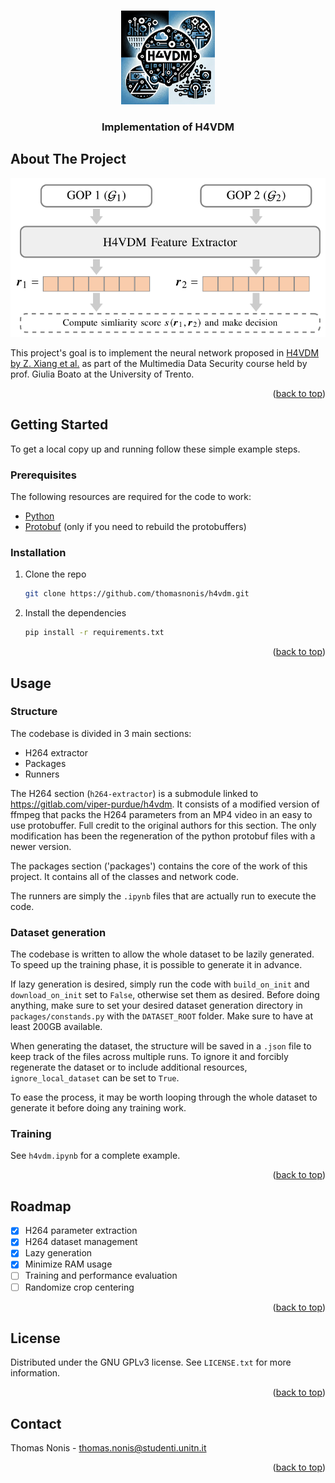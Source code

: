 <!-- Improved compatibility of back to top link: See: https://github.com/othneildrew/Best-README-Template/pull/73 -->
<a name="readme-top"></a>

<!-- PROJECT SHIELDS -->
<!--
*** I'm using markdown "reference style" links for readability.
*** Reference links are enclosed in brackets [ ] instead of parentheses ( ).
*** See the bottom of this document for the declaration of the reference variables
*** for contributors-url, forks-url, etc. This is an optional, concise syntax you may use.
*** https://www.markdownguide.org/basic-syntax/#reference-style-links
-->



<!-- PROJECT LOGO -->
<br />
<div align="center">
  <a href="https://github.com/thomasnonis/h4vdm">
    <img src="images/logo.webp" alt="Logo" width="150" height="150">
  </a>

<h3 align="center">Implementation of H4VDM</h3>
</div>

<!-- ABOUT THE PROJECT -->
## About The Project

![project's structure](/images/structure.png)

This project's goal is to implement the neural network proposed in [H4VDM by Z. Xiang et al.](https://arxiv.org/abs/2210.11549) as part of the Multimedia Data Security course held by prof. Giulia Boato at the University of Trento.

<p align="right">(<a href="#readme-top">back to top</a>)</p>


<!-- GETTING STARTED -->
## Getting Started

To get a local copy up and running follow these simple example steps.

### Prerequisites

The following resources are required for the code to work:
* [Python](https://www.python.org/downloads/)
* [Protobuf](https://github.com/protocolbuffers/protobuf#protobuf-compiler-installation) (only if you need to rebuild the protobuffers)

### Installation

1. Clone the repo
   ```sh
   git clone https://github.com/thomasnonis/h4vdm.git
   ```
2. Install the dependencies
    ```sh
    pip install -r requirements.txt
    ```

<p align="right">(<a href="#readme-top">back to top</a>)</p>



<!-- USAGE EXAMPLES -->
## Usage

### Structure
The codebase is divided in 3 main sections:
- H264 extractor
- Packages
- Runners

The H264 section (`h264-extractor`) is a submodule linked to https://gitlab.com/viper-purdue/h4vdm. It consists of a modified version of ffmpeg that packs the H264 parameters from an MP4 video in an easy to use protobuffer. Full credit to the original authors for this section. The only modification has been the regeneration of the python protobuf files with a newer version.

The packages section ('packages') contains the core of the work of this project. It contains all of the classes and network code.

The runners are simply the `.ipynb` files that are actually run to execute the code.


### Dataset generation

The codebase is written to allow the whole dataset to be lazily generated. To speed up the training phase, it is possible to generate it in advance.

If lazy generation is desired, simply run the code with `build_on_init` and `download_on_init` set to `False`, otherwise set them as desired.
Before doing anything, make sure to set your desired dataset generation directory in `packages/constands.py` with the `DATASET_ROOT` folder. Make sure to have at least 200GB available.

When generating the dataset, the structure will be saved in a `.json` file to keep track of the files across multiple runs. To ignore it and forcibly regenerate the dataset or to include additional resources, `ignore_local_dataset` can be set to `True`.

To ease the process, it may be worth looping through the whole dataset to generate it before doing any training work.

### Training

See `h4vdm.ipynb` for a complete example.

<p align="right">(<a href="#readme-top">back to top</a>)</p>



<!-- ROADMAP -->
## Roadmap

- [x] H264 parameter extraction
- [x] H264 dataset management
- [x] Lazy generation
- [x] Minimize RAM usage
- [ ] Training and performance evaluation
- [ ] Randomize crop centering

<p align="right">(<a href="#readme-top">back to top</a>)</p>

<!-- LICENSE -->
## License

Distributed under the GNU GPLv3 license. See `LICENSE.txt` for more information.

<p align="right">(<a href="#readme-top">back to top</a>)</p>



<!-- CONTACT -->
## Contact

Thomas Nonis - [thomas.nonis@studenti.unitn.it](mailto:thomas.nonis@studenti.unitn.it)

<p align="right">(<a href="#readme-top">back to top</a>)</p>